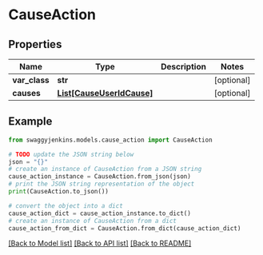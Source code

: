 # CauseAction


## Properties

Name | Type | Description | Notes
------------ | ------------- | ------------- | -------------
**var_class** | **str** |  | [optional] 
**causes** | [**List[CauseUserIdCause]**](CauseUserIdCause.md) |  | [optional] 

## Example

```python
from swaggyjenkins.models.cause_action import CauseAction

# TODO update the JSON string below
json = "{}"
# create an instance of CauseAction from a JSON string
cause_action_instance = CauseAction.from_json(json)
# print the JSON string representation of the object
print(CauseAction.to_json())

# convert the object into a dict
cause_action_dict = cause_action_instance.to_dict()
# create an instance of CauseAction from a dict
cause_action_from_dict = CauseAction.from_dict(cause_action_dict)
```
[[Back to Model list]](../README.md#documentation-for-models) [[Back to API list]](../README.md#documentation-for-api-endpoints) [[Back to README]](../README.md)


